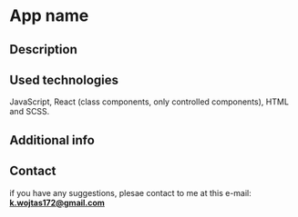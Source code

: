 # App name

## Description


## Used technologies
JavaScript, React (class components, only controlled components), HTML and SCSS.

## Additional info


## Contact
if you have any suggestions, plesae contact to me at this e-mail: **k.wojtas172@gmail.com**